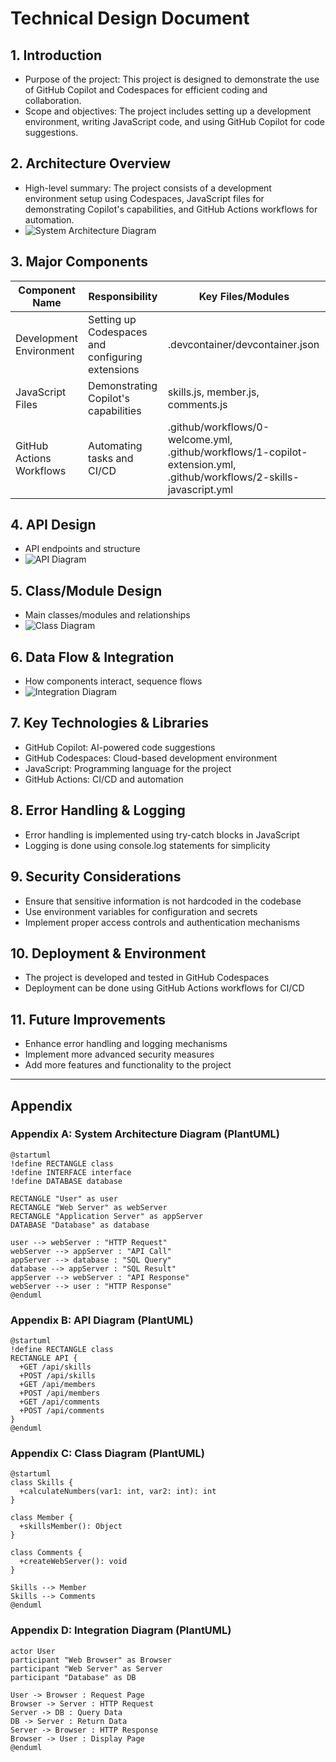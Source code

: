 # Technical Design Document

## 1. Introduction
- Purpose of the project: This project is designed to demonstrate the use of GitHub Copilot and Codespaces for efficient coding and collaboration.
- Scope and objectives: The project includes setting up a development environment, writing JavaScript code, and using GitHub Copilot for code suggestions.

## 2. Architecture Overview
- High-level summary: The project consists of a development environment setup using Codespaces, JavaScript files for demonstrating Copilot's capabilities, and GitHub Actions workflows for automation.
- ![System Architecture Diagram](images/architecture.png)

## 3. Major Components
| Component Name | Responsibility | Key Files/Modules |
|----------------|----------------|-------------------|
| Development Environment | Setting up Codespaces and configuring extensions | .devcontainer/devcontainer.json |
| JavaScript Files | Demonstrating Copilot's capabilities | skills.js, member.js, comments.js |
| GitHub Actions Workflows | Automating tasks and CI/CD | .github/workflows/0-welcome.yml, .github/workflows/1-copilot-extension.yml, .github/workflows/2-skills-javascript.yml |

## 4. API Design
- API endpoints and structure
- ![API Diagram](images/api.png)

## 5. Class/Module Design
- Main classes/modules and relationships
- ![Class Diagram](images/class.png)

## 6. Data Flow & Integration
- How components interact, sequence flows
- ![Integration Diagram](images/integration.png)

## 7. Key Technologies & Libraries
- GitHub Copilot: AI-powered code suggestions
- GitHub Codespaces: Cloud-based development environment
- JavaScript: Programming language for the project
- GitHub Actions: CI/CD and automation

## 8. Error Handling & Logging
- Error handling is implemented using try-catch blocks in JavaScript
- Logging is done using console.log statements for simplicity

## 9. Security Considerations
- Ensure that sensitive information is not hardcoded in the codebase
- Use environment variables for configuration and secrets
- Implement proper access controls and authentication mechanisms

## 10. Deployment & Environment
- The project is developed and tested in GitHub Codespaces
- Deployment can be done using GitHub Actions workflows for CI/CD

## 11. Future Improvements
- Enhance error handling and logging mechanisms
- Implement more advanced security measures
- Add more features and functionality to the project

---

## Appendix

### Appendix A: System Architecture Diagram (PlantUML)
```plantuml
@startuml
!define RECTANGLE class
!define INTERFACE interface
!define DATABASE database

RECTANGLE "User" as user
RECTANGLE "Web Server" as webServer
RECTANGLE "Application Server" as appServer
DATABASE "Database" as database

user --> webServer : "HTTP Request"
webServer --> appServer : "API Call"
appServer --> database : "SQL Query"
database --> appServer : "SQL Result"
appServer --> webServer : "API Response"
webServer --> user : "HTTP Response"
@enduml
```

### Appendix B: API Diagram (PlantUML)
```plantuml
@startuml
!define RECTANGLE class
RECTANGLE API {
  +GET /api/skills
  +POST /api/skills
  +GET /api/members
  +POST /api/members
  +GET /api/comments
  +POST /api/comments
}
@enduml
```

### Appendix C: Class Diagram (PlantUML)
```plantuml
@startuml
class Skills {
  +calculateNumbers(var1: int, var2: int): int
}

class Member {
  +skillsMember(): Object
}

class Comments {
  +createWebServer(): void
}

Skills --> Member
Skills --> Comments
@enduml
```

### Appendix D: Integration Diagram (PlantUML)
```plantuml
actor User
participant "Web Browser" as Browser
participant "Web Server" as Server
participant "Database" as DB

User -> Browser : Request Page
Browser -> Server : HTTP Request
Server -> DB : Query Data
DB -> Server : Return Data
Server -> Browser : HTTP Response
Browser -> User : Display Page
@enduml
```
